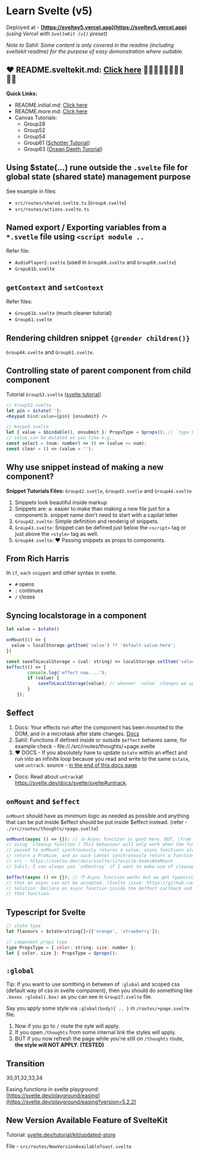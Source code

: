 # Learn Svelte (v5)

Deployed at - **[https://sveltev5.vercel.app](https://sveltev5.vercel.app)** _(using Vercel with `SvelteKit (v1)` preset)_

_Note to Sahil: Some content is only covered in the readme (including sveltekit readme) for the purpose of easy demonstration where suitable._

## ❤️ README.sveltekit.md: [Click here](./README.sveltekit.md) ✌🏻✌🏻🙌🏻🙌🏻👏🏻

**Quick Links:**

- README.initial.md: [Click here](./README.initial.md)
- README.more.md: [Click here](./README.more.md)
- Canvas Tutorials:
  - Group28
  - Group52
  - Group54
  - Group61 ([Schotter Tutorial](https://collections.vam.ac.uk/item/O221321/schotter-print-nees-georg/))
  - Group63 ([Ocean Depth Turorial](https://svelte.dev/tutorial/svelte/svelte-window-bindings))

## Using $state(...) rune outside the `.svelte` file for global state (shared state) management purpose

See example in files:

- `src/routes/shared.svelte.ts` (`Group4.svelte`)
- `src/routes/actions.svelte.ts`

## Named export / Exporting variables from a `*.svetle` file using `<script module ..`

Refer file:

- `AudioPlayer2.svelte` (used in `Group68.svelte` and `Group69.svelte`)
- `Gropu61b.svelte`

## `getContext` and `setContext`

Refer files:

- `Group61b.svelte` (much cleaner tutorial)
- `Group61.svelte`

## Rendering children snippet `{@render children()}`

`Group44.svelte` and `Group61.svelte`.

## Controlling state of parent component from child component

Tutorial `Group53.svelte` ([svelte tutorial](https://svelte.dev/tutorial/svelte/component-bindings))

```jsx
// Group53.svelte
let pin = $state('');
<Keypad bind:value={pin} {onsubmit} />

// Keypad.svelte
let { value = $bindable(), onsubmit }: PropsType = $props(); // `type PropsType = { value: string; onsubmit: Function };`
// value can be mutated as you like e.g.,
const select = (num: number) => () => (value += num);
const clear = () => (value = '');
```

## Why use snippet instead of making a new component?

**Snippet Tutorials Files:** `Group42.svetle`, `Group43.svetle` and `Group44.svelte`

1. Snippets look beautiful inside markup
2. Snippets are:
   a. easier to make than making a new file just for a component
   b. snippet name don't need to start with a capilat letter
3. `Group42.svelte`: Simple definition and renderig of snippets.
4. `Group43.svelte`: Snippet can be defined just below the `<script>` tag or just above the `<style>` tag as well.
5. `Group44.svelte`: ❤️ Passing snippets as props to components.

## From Rich Harris

In `if`, `each` `snippet` and other syntax in svelte.

- `#` opens
- `:` continues
- `/` closes

## Syncing localstorage in a component

```js
let value = $state()

onMount(() => {
  value = localStorage.getItem('value') ?? 'default-value-here';
})

const saveToLocalStorage = (val: string) => localStorage.setItem('value', val);
$effect(() => {
		console.log('effect now....');
		if (value) {
			saveToLocalStorage(value); // wheneer `value` changes we update to localStorage
		}
	});
```

## $effect

1. Docs: Your effects run after the component has been mounted to the DOM, and in a microtask after state changes. [Docs](https://svelte.dev/docs/svelte/$effect)
2. Sahil: Functions if defined inside or outside `$effect` behaves same, for example check - file://./src/routes/thoughts/+page.svelte
3. ❤️ DOCS - If you absolutely have to update `$state` within an effect and run into an infinite loop because you read and write to the same `$state`, use `untrack`. source - [in the end of this docs page](https://svelte.dev/docs/svelte/$effect#$effect.tracking)

- Docs: Read about `untrack`at https://svelte.dev/docs/svelte/svelte#untrack.

## `onMount` and `$effect`

`onMount` should have as minimum logic as needed as possible and anything that can be put inside $effect should be put inside $effect instead. (refer - `./src/routes/thoughts/+page.svelte`)

```ts
onMount(async () => {}); // 👍 Async function is good here. BUT, (from docs on
// using `cleanup function`) This behaviour will only work when the function
// passed to onMount synchronously returns a value. async functions always
// return a Promise, and as such cannot synchronously return a function.
// src - https://svelte.dev/docs/svelte/lifecycle-hooks#onMount
// Sahil: I can always use `onDestroy` if I want to make use of cleanup function. (probably?)

$effect(async () => {}); // 👎 Async function works but we get typescript error
// that an async can not be accepted. (Svelte issue: https://github.com/sveltejs/svelte/issues/9946)
// Solution: Declare an async function inside the $effect callback and call
// that function.
```

## Typescript for Svelte

```jsx
// state type
let flavours = $state<string[]>(['orange', 'strawberry']);

// component props type
type PropsType = { color: string; size: number };
let { color, size }: PropsType = $props();
```

## `:global`

Tip: If you want to use somthing in between of `:global` and scoped css (default way of css in svelte component), then you should do something like `.boxes :global(.box)` as you can see in `Group27.svelte` file.

Say you apply some style via `:global(body){ .. }` in `/routes/+page.svelte` file.

1. Now if you go to `/` route the syle will apply.
2. If you open `/thoughts` from some internal link the styles will apply.
3. BUT if you now refresh the page while you're still on `/thoughts` route, **the style will NOT APPLY. (TESTED)**

## Transition

30,31,32,33,34

Easing functions in svelte playground: [https://svelte.dev/playground/easing](https://svelte.dev/playground/easing?version=5.2.2)

## New Version Available Feature of SvelteKit

Tutorial: [svelte.dev/tutorial/kit/updated-store](https://svelte.dev/tutorial/kit/updated-store)

File - `src/routes/NewVersionAvailableToast.svelte`
